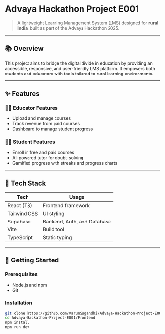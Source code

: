 # Advaya Hackathon Project E001

> A lightweight Learning Management System (LMS) designed for **rural India**, built as part of the Advaya Hackathon 2025.

---

## 📚 Overview

This project aims to bridge the digital divide in education by providing an accessible, responsive, and user-friendly LMS platform. It empowers both students and educators with tools tailored to rural learning environments.

---

## ✨ Features

### 👩‍🏫 Educator Features
- Upload and manage courses
- Track revenue from paid courses
- Dashboard to manage student progress

### 👨‍🎓 Student Features
- Enroll in free and paid courses
- AI-powered tutor for doubt-solving
- Gamified progress with streaks and progress charts

---

## 🧰 Tech Stack

| Tech         | Usage                         |
|--------------|-------------------------------|
| React (TS)   | Frontend framework             |
| Tailwind CSS | UI styling                     |
| Supabase     | Backend, Auth, and Database    |
| Vite         | Build tool                     |
| TypeScript   | Static typing                  |

---

## 🚀 Getting Started

### Prerequisites

- Node.js and npm
- Git

### Installation

```bash
git clone https://github.com/VarunSugandhi/Advaya-Hackathon-Project-E001.git
cd Advaya-Hackathon-Project-E001/Frontend
npm install
npm run dev
